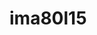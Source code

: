 # ima80l15

<!---
board:
  vendor: ccdcam
  model: ima80l15
chip:
  vendor: sigmastar
  model: ssc328g
misc:
  vendor-url: https://www.ccdcam.com/en/products/ima80l15.html
--->

